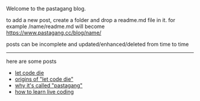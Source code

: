 Welcome to the pastagang blog.

to add a new post, create a folder and drop a readme.md file in it.
for example /name/readme.md will become https://www.pastagang.cc/blog/name/


posts can be incomplete and updated/enhanced/deleted from time to time

---

here are some posts

- [let code die](/blog/let-code-die)
- [origins of "let code die"](/blog/let-code-die)
- [why it's called "pastagang"](/blog/name)
- [how to learn live coding](/london/learn)

